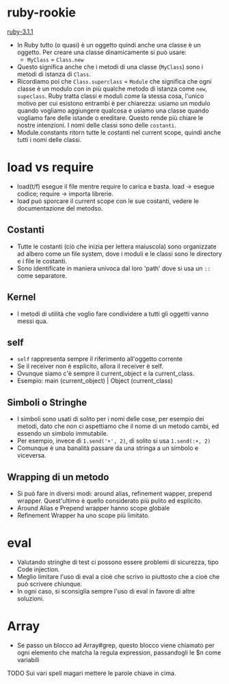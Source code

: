 # ruby-rookie
[ruby-3.1.1](https://ruby-doc.org/core-3.1.1/)

* In Ruby tutto (o quasi) è un oggetto quindi anche una classe è un oggetto. Per creare una classe dinamicamente si può usare:
   * `MyClass` = `Class.new`
* Questo significa anche che i metodi di una classe (`MyClass`) sono i metodi di istanza di `Class`.
* Ricordiamo poi che `Class.superclass` = `Module` che significa che ogni classe è un modulo con in più qualche metodo di istanza come `new`, `supeclass`. Ruby tratta classi e moduli come la stessa cosa, l'unico motivo per cui esistono entrambi è per chiarezza: usiamo un modulo quando vogliamo aggiungere qualcosa e usiamo una classe quando vogliamo fare delle istande o ereditare. Questo rende più chiare le nostre intenzioni. I nomi delle classi sono delle `costanti`.
* Module.constants ritorn tutte le costanti nel current scope, quindi anche tutti i nomi delle classi.

# load vs require
* load(t/f) esegue il file mentre require lo carica e basta. load -> esegue codice; require -> importa librerie.
* load può sporcare il current scope con le sue costanti, vedere le documentazione del metodso.

## Costanti
* Tutte le costanti (ciò che inizia per lettera maiuscola) sono organizzate ad albero come un file system, dove i moduli e le classi sono le directory e i file le costanti.
* Sono identificate in maniera univoca dal loro 'path' dove si usa un `::` come separatore. 

## Kernel
* I metodi di utilità che voglio fare  condividere a tutti gli oggetti vanno messi qua.

## self
* `self` rappresenta sempre il riferimento all'oggetto  corrente
* Se il receiver non è esplicito, allora il receiver è self.
* Ovunque siamo c'è sempre il current_object e la current_class.
* Esempio: main (current_object) | Object (current_class)

## Simboli o Stringhe
* I simboli sono usati di solito per i nomi delle cose, per esempio dei metodi, dato che non ci aspettiamo che il nome di un metodo cambi, ed essendo un simbolo immutabile.
* Per esempio, invece di  `1.send('+', 2)`, di solito si usa `1.send(:+, 2)`
* Comunque è una banalità passare da una stringa a un simbolo  e viceversa.

## Wrapping di un metodo
* Si può fare in diversi modi: around alias, refinement wapper, prepend wrapper. Quest'ultimo è quello considerato più pulito ed esplicito.
* Around Alias e Prepend wrapper hanno scope globale
* Refinement Wrapper ha uno scope più limitato.

# eval
* Valutando stringhe di test ci possono essere problemi di sicurezza, tipo Code injection.
* Meglio limitare l'uso di eval a cioè che scrivo io piuttosto che a cioè che può scrivere chiunque.
* In ogni caso, si sconsiglia sempre l'uso di eval in favore di altre soluzioni.

# Array
* Se passo un blocco ad Array#grep, questo blocco viene chiamato per ogni elemento che matcha la regula expression, passandogli le $n come variabili

TODO
Sui vari spell magari mettere le parole chiave in cima.